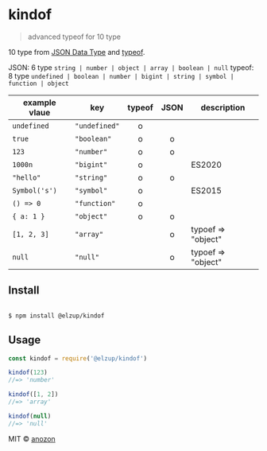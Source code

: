 # kindof

> advanced typeof for 10 type

10 type from [JSON Data Type](https://www.w3schools.com/js/js_json_datatypes.asp) and [typeof](https://developer.mozilla.org/ja/docs/Web/JavaScript/Reference/Operators/typeof).

JSON: 6 type `string | number | object | array | boolean | null`
typeof: 8 type `undefined | boolean | number | bigint | string | symbol | function | object`

| example vlaue | key           | typeof | JSON | description        |
| ------------- | ------------- | :----: | :--: | ------------------ |
| `undefined`   | `"undefined"` |   o    |      |                    |
| `true`        | `"boolean"`   |   o    |  o   |                    |
| `123`         | `"number"`    |   o    |  o   |                    |
| `1000n`       | `"bigint"`    |   o    |      | ES2020             |
| `"hello"`     | `"string"`    |   o    |  o   |                    |
| `Symbol('s')` | `"symbol"`    |   o    |      | ES2015             |
| `() => 0`     | `"function"`  |   o    |      |                    |
| `{ a: 1 }`    | `"object"`    |   o    |  o   |                    |
| `[1, 2, 3]`   | `"array"`     |        |  o   | typoef => "object" |
| `null`        | `"null"`      |        |  o   | typoef => "object" |

## Install

```

$ npm install @elzup/kindof

```

## Usage

```js
const kindof = require('@elzup/kindof')

kindof(123)
//=> 'number'

kindof([1, 2])
//=> 'array'

kindof(null)
//=> 'null'
```

MIT © [anozon](https://anozon.me)
